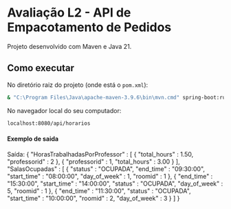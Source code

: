 # Avaliação L2 - API de Empacotamento de Pedidos

Projeto desenvolvido com Maven e Java 21.

## Como executar

No diretório raiz do projeto (onde está o `pom.xml`):

```bash
& "C:\Program Files\Java\apache-maven-3.9.6\bin\mvn.cmd" spring-boot:run -f "caminho-pasta-download\avaliacao_l2_atvd_2\pom.xml"
```

No navegador local do seu computador:

```bash
localhost:8080/api/horarios
```

#### Exemplo de saida
Saída:
{
  "HorasTrabalhadasPorProfessor" : [ {
    "total_hours" : 1.50,
    "professorid" : 2
  }, {
    "professorid" : 1,
    "total_hours" : 3.00
  } ],
  "SalasOcupadas" : [ {
    "status" : "OCUPADA",
    "end_time" : "09:30:00",
    "start_time" : "08:00:00",
    "day_of_week" : 1,
    "roomid" : 1
  }, {
    "end_time" : "15:30:00",
    "start_time" : "14:00:00",
    "status" : "OCUPADA",
    "day_of_week" : 5,
    "roomid" : 1
  }, {
    "end_time" : "11:30:00",
    "status" : "OCUPADA",
    "start_time" : "10:00:00",
    "roomid" : 2,
    "day_of_week" : 3
  } ]
}